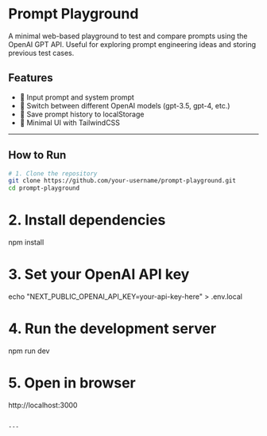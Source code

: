 # Prompt Playground

A minimal web-based playground to test and compare prompts using the OpenAI GPT API. Useful for exploring prompt engineering ideas and storing previous test cases.

## Features

- 🔹 Input prompt and system prompt
- 🔹 Switch between different OpenAI models (gpt-3.5, gpt-4, etc.)
- 🔹 Save prompt history to localStorage
- 🔹 Minimal UI with TailwindCSS

---

## How to Run

```bash
# 1. Clone the repository
git clone https://github.com/your-username/prompt-playground.git
cd prompt-playground
```

# 2. Install dependencies
npm install

# 3. Set your OpenAI API key
echo "NEXT_PUBLIC_OPENAI_API_KEY=your-api-key-here" > .env.local

# 4. Run the development server
npm run dev

# 5. Open in browser
http://localhost:3000
```

---

